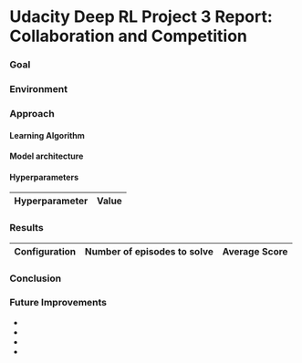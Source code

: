# Udacity Deep RL Project 3 Report: Collaboration and Competition

### Goal

### Environment

### Approach

#### Learning Algorithm

#### Model architecture

#### Hyperparameters

| Hyperparameter | Value |
| -------------- | ----- |

### Results

| Configuration | Number of episodes to solve | Average Score |
| ------------- | --------------------------- | ------------- |

### Conclusion

### Future Improvements

* 
* 
* 
* 